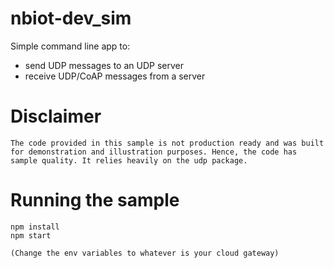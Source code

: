 # nbiot-dev_sim

Simple command line app to:
* send UDP messages to an UDP server
* receive UDP/CoAP messages from a server

# Disclaimer

```
The code provided in this sample is not production ready and was built for demonstration and illustration purposes. Hence, the code has sample quality. It relies heavily on the udp package.
```


# Running the sample

```
npm install
npm start

(Change the env variables to whatever is your cloud gateway)

```
  
